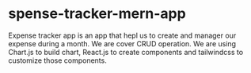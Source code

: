 # spense-tracker-mern-app
Expense tracker app is an app that hepl us to create and manager our expense during a month. We are cover CRUD operation. We are using Chart.js to build chart, React.js to create components and tailwindcss to customize those components.

